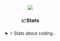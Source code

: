 <div align="center">
  
<p align="center">
  <img src="https://lanyard.cnrad.dev/api/1018290650602553364" />
</p>

### 📈Stats
<details>
    <summary> ⚡ Stats about coding.. </> </summary>
    <br/>

<!--START_SECTION:waka-->
![Code Time](http://img.shields.io/badge/Code%20Time-22%20hrs%2023%20mins-blue)

![Profile Views](http://img.shields.io/badge/Profile%20Views-27-blue)

**🐱 My GitHub Data** 

> 📦 857.1 kB Used in GitHub's Storage 
 > 
> 💼 Opted to Hire
 > 
> 📜 6 Public Repositories 
 > 
> 🔑 15 Private Repositories 
 > 
**I'm a Night 🦉** 

```text
🌞 Morning                36 commits          ██░░░░░░░░░░░░░░░░░░░░░░░   07.83 % 
🌆 Daytime                192 commits         ██████████░░░░░░░░░░░░░░░   41.74 % 
🌃 Evening                189 commits         ██████████░░░░░░░░░░░░░░░   41.09 % 
🌙 Night                  43 commits          ██░░░░░░░░░░░░░░░░░░░░░░░   09.35 % 
```
📅 **I'm Most Productive on Sunday** 

```text
Monday                   21 commits          █░░░░░░░░░░░░░░░░░░░░░░░░   04.57 % 
Tuesday                  55 commits          ███░░░░░░░░░░░░░░░░░░░░░░   11.96 % 
Wednesday                86 commits          █████░░░░░░░░░░░░░░░░░░░░   18.70 % 
Thursday                 71 commits          ████░░░░░░░░░░░░░░░░░░░░░   15.43 % 
Friday                   54 commits          ███░░░░░░░░░░░░░░░░░░░░░░   11.74 % 
Saturday                 73 commits          ████░░░░░░░░░░░░░░░░░░░░░   15.87 % 
Sunday                   100 commits         █████░░░░░░░░░░░░░░░░░░░░   21.74 % 
```


📊 **This Week I Spent My Time On** 

```text
🕑︎ Time Zone: Europe/Berlin

💬 Programming Languages: 
Lua                      2 hrs 41 mins       ██████████████░░░░░░░░░░░   57.17 % 
C++                      50 mins             ████░░░░░░░░░░░░░░░░░░░░░   17.85 % 
Other                    42 mins             ████░░░░░░░░░░░░░░░░░░░░░   15.18 % 
Text                     13 mins             █░░░░░░░░░░░░░░░░░░░░░░░░   04.74 % 
JavaScript               8 mins              █░░░░░░░░░░░░░░░░░░░░░░░░   02.97 % 

🔥 Editors: 
VS Code                  4 hrs 42 mins       █████████████████████████   100.00 % 

🐱‍💻 Projects: 
Unknown Project          1 hr 41 mins        █████████░░░░░░░░░░░░░░░░   35.86 % 
resources                1 hr 35 mins        ████████░░░░░░░░░░░░░░░░░   33.73 % 
[gamemode]               1 hr 2 mins         ██████░░░░░░░░░░░░░░░░░░░   22.28 % 
vrp                      10 mins             █░░░░░░░░░░░░░░░░░░░░░░░░   03.83 % 
alpha-finder             8 mins              █░░░░░░░░░░░░░░░░░░░░░░░░   02.97 % 

💻 Operating System: 
Windows                  4 hrs 42 mins       █████████████████████████   100.00 % 
```

**I Mostly Code in JavaScript** 

```text
JavaScript               7 repos             █████████░░░░░░░░░░░░░░░░   36.84 % 
Lua                      4 repos             █████░░░░░░░░░░░░░░░░░░░░   21.05 % 
Python                   3 repos             ████░░░░░░░░░░░░░░░░░░░░░   15.79 % 
TypeScript               2 repos             ███░░░░░░░░░░░░░░░░░░░░░░   10.53 % 
HTML                     1 repo              █░░░░░░░░░░░░░░░░░░░░░░░░   05.26 % 
```




 Last Updated on 28/06/2024 21:17:27 UTC
<!--END_SECTION:waka-->
</details>
